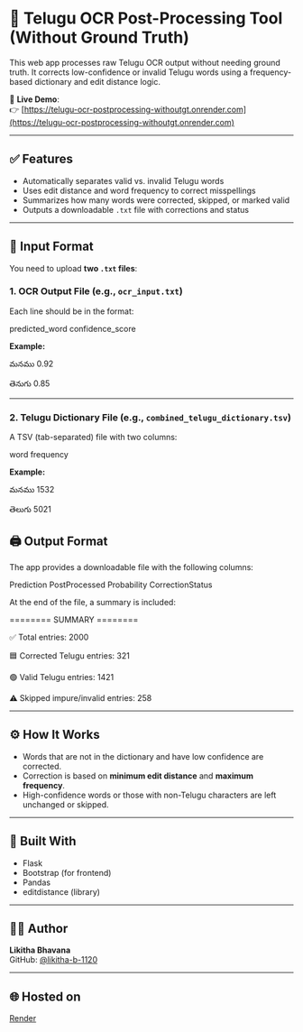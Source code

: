 # 📝 Telugu OCR Post-Processing Tool (Without Ground Truth)

This web app processes raw Telugu OCR output without needing ground truth. It corrects low-confidence or invalid Telugu words using a frequency-based dictionary and edit distance logic.

🔗 **Live Demo**:  
👉 [https://telugu-ocr-postprocessing-withoutgt.onrender.com](https://telugu-ocr-postprocessing-withoutgt.onrender.com)

---

## ✅ Features

- Automatically separates valid vs. invalid Telugu words
- Uses edit distance and word frequency to correct misspellings
- Summarizes how many words were corrected, skipped, or marked valid
- Outputs a downloadable `.txt` file with corrections and status

---

## 📂 Input Format

You need to upload **two `.txt` files**:

### 1. OCR Output File (e.g., `ocr_input.txt`)

Each line should be in the format:

predicted_word confidence_score


**Example:**

మనము 0.92

తెనుగు 0.85


---

### 2. Telugu Dictionary File (e.g., `combined_telugu_dictionary.tsv`)

A TSV (tab-separated) file with two columns:

word frequency


**Example:**

మనము 1532

తెలుగు 5021

## 🖨️ Output Format

The app provides a downloadable file with the following columns:

Prediction PostProcessed Probability CorrectionStatus


At the end of the file, a summary is included:

======== SUMMARY ========

✅ Total entries: 2000

🟦 Corrected Telugu entries: 321

🟢 Valid Telugu entries: 1421

⚠️ Skipped impure/invalid entries: 258


---

## ⚙️ How It Works

- Words that are not in the dictionary and have low confidence are corrected.
- Correction is based on **minimum edit distance** and **maximum frequency**.
- High-confidence words or those with non-Telugu characters are left unchanged or skipped.

---

## 🧰 Built With

- Flask
- Bootstrap (for frontend)
- Pandas
- editdistance (library)

---

## 👩‍💻 Author

**Likitha Bhavana**  
GitHub: [@likitha-b-1120](https://github.com/likitha-b-1120)

---

## 🌐 Hosted on

[Render](https://render.com)
